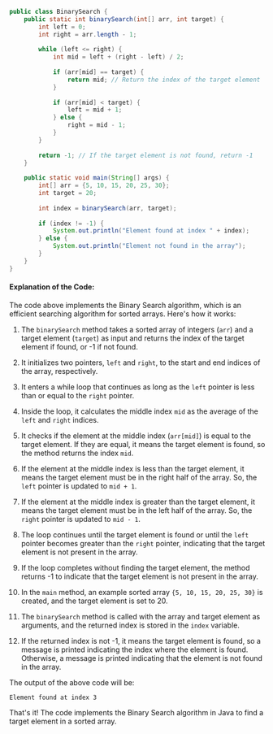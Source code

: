 
```java
public class BinarySearch {
    public static int binarySearch(int[] arr, int target) {
        int left = 0;
        int right = arr.length - 1;
        
        while (left <= right) {
            int mid = left + (right - left) / 2;
            
            if (arr[mid] == target) {
                return mid; // Return the index of the target element
            }
            
            if (arr[mid] < target) {
                left = mid + 1;
            } else {
                right = mid - 1;
            }
        }
        
        return -1; // If the target element is not found, return -1
    }
    
    public static void main(String[] args) {
        int[] arr = {5, 10, 15, 20, 25, 30};
        int target = 20;
        
        int index = binarySearch(arr, target);
        
        if (index != -1) {
            System.out.println("Element found at index " + index);
        } else {
            System.out.println("Element not found in the array");
        }
    }
}
```

#### Explanation of the Code:

The code above implements the Binary Search algorithm, which is an efficient searching algorithm for sorted arrays. Here's how it works:

1. The `binarySearch` method takes a sorted array of integers (`arr`) and a target element (`target`) as input and returns the index of the target element if found, or -1 if not found.

2. It initializes two pointers, `left` and `right`, to the start and end indices of the array, respectively.

3. It enters a while loop that continues as long as the `left` pointer is less than or equal to the `right` pointer.

4. Inside the loop, it calculates the middle index `mid` as the average of the `left` and `right` indices.

5. It checks if the element at the middle index (`arr[mid]`) is equal to the target element. If they are equal, it means the target element is found, so the method returns the index `mid`.

6. If the element at the middle index is less than the target element, it means the target element must be in the right half of the array. So, the `left` pointer is updated to `mid + 1`.

7. If the element at the middle index is greater than the target element, it means the target element must be in the left half of the array. So, the `right` pointer is updated to `mid - 1`.

8. The loop continues until the target element is found or until the `left` pointer becomes greater than the `right` pointer, indicating that the target element is not present in the array.

9. If the loop completes without finding the target element, the method returns -1 to indicate that the target element is not present in the array.

10. In the `main` method, an example sorted array `{5, 10, 15, 20, 25, 30}` is created, and the target element is set to 20.

11. The `binarySearch` method is called with the array and target element as arguments, and the returned index is stored in the `index` variable.

12. If the returned index is not -1, it means the target element is found, so a message is printed indicating the index where the element is found. Otherwise, a message is printed indicating that the element is not found in the array.

The output of the above code will be:
```
Element found at index 3
```

That's it! The code implements the Binary Search algorithm in Java to find a target element in a sorted array.
